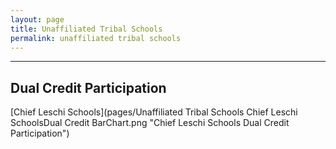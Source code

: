```yaml
---
layout: page
title: Unaffiliated Tribal Schools
permalink: unaffiliated tribal schools
---
```




___

## Dual Credit Participation

[Chief Leschi Schools](pages/Unaffiliated Tribal Schools Chief Leschi SchoolsDual Credit BarChart.png "Chief Leschi Schools Dual Credit Participation")

